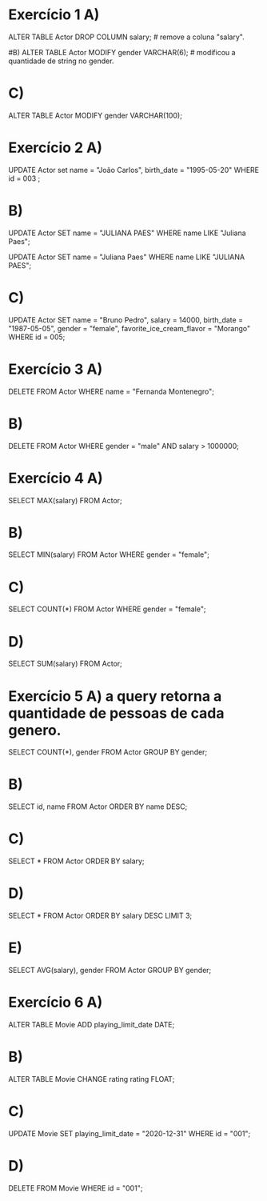 
# Exercício 1 A)
ALTER TABLE Actor DROP COLUMN salary; # remove a coluna "salary".

#B)
ALTER TABLE Actor MODIFY gender VARCHAR(6); # modificou a quantidade de string no gender.

# C)
ALTER TABLE Actor MODIFY gender VARCHAR(100);

# Exercício 2 A)
UPDATE Actor 
set name = "João Carlos",
birth_date = "1995-05-20"
WHERE id = 003 ;

# B)
UPDATE Actor 
SET name = "JULIANA PAES"
WHERE name LIKE "Juliana Paes";

UPDATE Actor 
SET name = "Juliana Paes"
WHERE name LIKE "JULIANA PAES";

# C)
UPDATE Actor 
SET name = "Bruno Pedro",
salary = 14000,
birth_date = "1987-05-05",
gender = "female",
favorite_ice_cream_flavor = "Morango"
WHERE id = 005;

# Exercício 3 A)
DELETE FROM Actor WHERE name = "Fernanda Montenegro";

# B)
DELETE FROM Actor WHERE gender = "male" AND salary > 1000000;

# Exercício 4 A)
SELECT MAX(salary) FROM Actor;

# B)
SELECT MIN(salary) FROM Actor WHERE gender = "female";

# C)
SELECT COUNT(*) FROM Actor WHERE gender = "female";

# D) 
SELECT SUM(salary) FROM Actor;

 # Exercício 5 A) a query retorna a quantidade de pessoas de cada genero.
SELECT COUNT(*), gender
FROM Actor
GROUP BY gender;

# B)
SELECT id, name FROM Actor
ORDER BY name DESC;

# C)
SELECT * FROM Actor
ORDER BY salary;

# D)
SELECT * FROM Actor
ORDER BY salary DESC
LIMIT 3;

# E)
SELECT AVG(salary), gender FROM Actor
GROUP BY gender;

# Exercício 6 A)
ALTER TABLE Movie ADD playing_limit_date DATE;

# B)
ALTER TABLE Movie CHANGE rating rating FLOAT;

# C)
UPDATE Movie
SET playing_limit_date = "2020-12-31"
WHERE id = "001";

# D)
DELETE FROM Movie WHERE id = "001";
